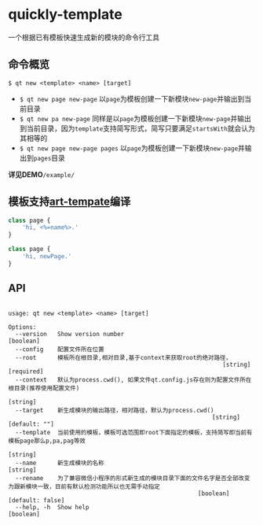 # quickly-template

一个根据已有模板快速生成新的模块的命令行工具

## 命令概览

`$ qt new <template> <name> [target]`

- `$ qt new page new-page` 以`page`为模板创建一下新模块`new-page`并输出到当前目录
- `$ qt new pa new-page` 同样是以`page`为模板创建一下新模块`new-page`并输出到当前目录，因为`template`支持简写形式，简写只要满足`startsWith`就会认为其相等的
- `$ qt new page new-page pages` 以`page`为模板创建一下新模块`new-page`并输出到`pages`目录

**详见DEMO**`/example/`

## 模板支持[art-tempate](https://github.com/aui/art-template)编译

```jsx
class page {
    'hi, <%=name%>.'
}
```

```jsx
class page {
    'hi, newPage.'
}
```

## API

```

usage: qt new <template> <name> [target]

Options:
  --version   Show version number                                      [boolean]
  --config    配置文件所在位置
  --root      模板所在根目录,相对目录,基于context来获取root的绝对路径，
                                                             [string] [required]
  --context   默认为process.cwd(), 如果文件qt.config.js存在则为配置文件所在根目录(推荐使用配置文件)
                                                                        [string]
  --target    新生成模块的输出路径，相对路径，默认为process.cwd()
                                                          [string] [default: ""]
  --template  当前使用的模板，模板可选范围即root下面指定的模板，支持简写即当前有模板page那么p,pa,pag等效
                                                                        [string]
  --name      新生成模块的名称                                          [string]
  --rename    为了兼容微信小程序的形式新生成的模块目录下面的文件名字是否全部改变为跟新模块一致，目前有默认检测功能所以也无需手动指定
                                                      [boolean] [default: false]
  --help, -h  Show help                                                [boolean]
  
  ```